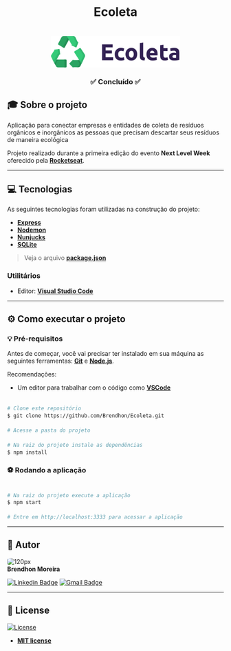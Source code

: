 <h1 align="center">Ecoleta</h1>
<h1 align="center">
    <img align="center" src="public\assets\icons\logo.svg" width="300px;" alt="logo"/>
</h1>
<h3 align="center">✅ Concluído ✅</h3>

## 🎓 Sobre o projeto

Aplicação para conectar empresas e entidades de coleta de resíduos orgânicos e inorgânicos as pessoas que precisam descartar seus resíduos de maneira ecológica 

Projeto realizado durante a primeira edição do evento **Next Level Week** oferecido pela  **[Rocketseat](https://rocketseat.com.br/)**.

---

## 💻 Tecnologias

As seguintes tecnologias foram utilizadas na construção do projeto:

- **[Express](https://expressjs.com/pt-br/)**
- **[Nodemon](https://nodemon.io/)**
- **[Nunjucks](https://mozilla.github.io/nunjucks/)**
- **[SQLite](https://www.sqlite.org/index.html)**

> Veja o arquivo **[package.json](https://github.com/Brendhon/BeTheHero/blob/master/backend/package.json)**

### Utilitários
- Editor:  **[Visual Studio Code](https://code.visualstudio.com/)**

---
## ⚙️ Como executar o projeto

### 💡 Pré-requisitos

Antes de começar, você vai precisar ter instalado em sua máquina as seguintes ferramentas:
**[Git](https://git-scm.com)** e **[Node.js](https://nodejs.org/en/)**.<br> 

Recomendações:
* Um editor para trabalhar com o código como **[VSCode](https://code.visualstudio.com/)**
```bash

# Clone este repositório
$ git clone https://github.com/Brendhon/Ecoleta.git

# Acesse a pasta do projeto

# Na raiz do projeto instale as dependências
$ npm install

```
### ⚽ Rodando a aplicação

```bash

# Na raiz do projeto execute a aplicação
$ npm start

# Entre em http://localhost:3333 para acessar a aplicação

```
---

## 👥 Autor
<img style="border-radius: 20%;" src="https://avatars1.githubusercontent.com/u/52840078?s=400&u=67bc81db89b5abf12cf592e0c610426afd3a02f4&v=4" width="120px;" alt="120px"/><br>
**Brendhon Moreira**

[![Linkedin Badge](https://img.shields.io/badge/-Brendhon-blue?style=flat-square&logo=Linkedin&logoColor=white&link=https://www.linkedin.com/in/brendhon-moreira)](https://www.linkedin.com/in/brendhon-moreira)
[![Gmail Badge](https://img.shields.io/badge/-brendhon.e.c.m@gmail.com-c14438?style=flat-square&logo=Gmail&logoColor=white&link=mailto:brendhon.e.c.m@gmail.com)](mailto:brendhon.e.c.m@gmail.com)

---
## 📝 License
[![License](https://img.shields.io/apm/l/vim-mode?color=blue)](http://badges.mit-license.org)

- **[MIT license](https://choosealicense.com/licenses/mit/)**
